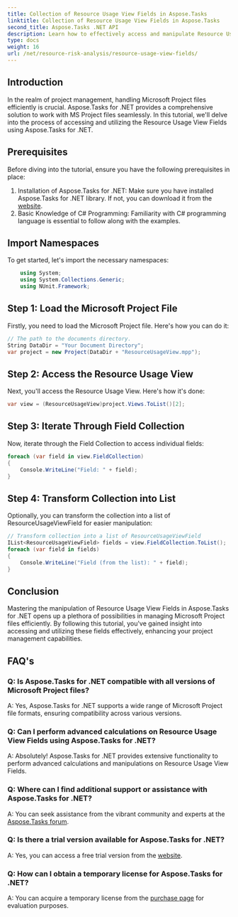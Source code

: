 ```yaml
---
title: Collection of Resource Usage View Fields in Aspose.Tasks
linktitle: Collection of Resource Usage View Fields in Aspose.Tasks
second_title: Aspose.Tasks .NET API
description: Learn how to effectively access and manipulate Resource Usage View Fields in Microsoft Project files using Aspose.Tasks for .NET.
type: docs
weight: 16
url: /net/resource-risk-analysis/resource-usage-view-fields/
---
```

## Introduction
In the realm of project management, handling Microsoft Project files efficiently is crucial. Aspose.Tasks for .NET provides a comprehensive solution to work with MS Project files seamlessly. In this tutorial, we'll delve into the process of accessing and utilizing the Resource Usage View Fields using Aspose.Tasks for .NET.
## Prerequisites
Before diving into the tutorial, ensure you have the following prerequisites in place:
1. Installation of Aspose.Tasks for .NET: Make sure you have installed Aspose.Tasks for .NET library. If not, you can download it from the [website](https://releases.aspose.com/tasks/net/).
2. Basic Knowledge of C# Programming: Familiarity with C# programming language is essential to follow along with the examples.

## Import Namespaces
To get started, let's import the necessary namespaces:
```csharp
    using System;
    using System.Collections.Generic;
    using NUnit.Framework;
```

## Step 1: Load the Microsoft Project File
Firstly, you need to load the Microsoft Project file. Here's how you can do it:
```csharp
// The path to the documents directory.
String DataDir = "Your Document Directory";
var project = new Project(DataDir + "ResourceUsageView.mpp");
```
## Step 2: Access the Resource Usage View
Next, you'll access the Resource Usage View. Here's how it's done:
```csharp
var view = (ResourceUsageView)project.Views.ToList()[2];
```
## Step 3: Iterate Through Field Collection
Now, iterate through the Field Collection to access individual fields:
```csharp
foreach (var field in view.FieldCollection)
{
    Console.WriteLine("Field: " + field);
}
```
## Step 4: Transform Collection into List
Optionally, you can transform the collection into a list of ResourceUsageViewField for easier manipulation:
```csharp
// Transform collection into a list of ResourceUsageViewField
IList<ResourceUsageViewField> fields = view.FieldCollection.ToList();
foreach (var field in fields)
{
    Console.WriteLine("Field (from the list): " + field);
}
```

## Conclusion
Mastering the manipulation of Resource Usage View Fields in Aspose.Tasks for .NET opens up a plethora of possibilities in managing Microsoft Project files efficiently. By following this tutorial, you've gained insight into accessing and utilizing these fields effectively, enhancing your project management capabilities.
## FAQ's
### Q: Is Aspose.Tasks for .NET compatible with all versions of Microsoft Project files?
A: Yes, Aspose.Tasks for .NET supports a wide range of Microsoft Project file formats, ensuring compatibility across various versions.
### Q: Can I perform advanced calculations on Resource Usage View Fields using Aspose.Tasks for .NET?
A: Absolutely! Aspose.Tasks for .NET provides extensive functionality to perform advanced calculations and manipulations on Resource Usage View Fields.
### Q: Where can I find additional support or assistance with Aspose.Tasks for .NET?
A: You can seek assistance from the vibrant community and experts at the [Aspose.Tasks forum](https://forum.aspose.com/c/tasks/15).
### Q: Is there a trial version available for Aspose.Tasks for .NET?
A: Yes, you can access a free trial version from the [website](https://releases.aspose.com/).
### Q: How can I obtain a temporary license for Aspose.Tasks for .NET?
A: You can acquire a temporary license from the [purchase page](https://purchase.aspose.com/temporary-license/) for evaluation purposes.
